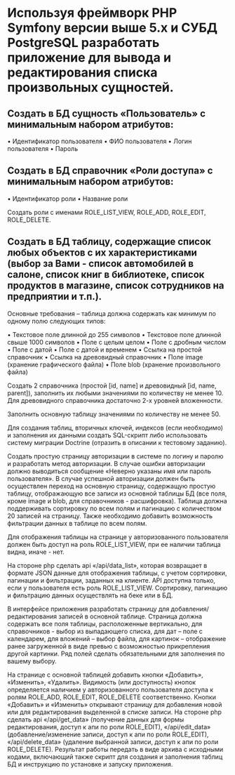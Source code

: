 # Используя фреймворк PHP Symfony версии выше 5.x и СУБД PostgreSQL разработать приложение для вывода и редактирования списка произвольных сущностей.

## Создать в БД сущность «Пользователь» с минимальным набором атрибутов:

• Идентификатор пользователя
• ФИО пользователя
• Логин пользователя
• Пароль

## Создать в БД справочник «Роли доступа» с минимальным набором атрибутов:

• Идентификатор роли
• Название роли

Создать роли с именами ROLE_LIST_VIEW, ROLE_ADD, ROLE_EDIT, ROLE_DELETE.

## Создать в БД таблицу, содержащие список любых объектов с их характеристиками (выбор за Вами - список автомобилей в салоне, список книг в библиотеке, список продуктов в магазине, список сотрудников на предприятии и т.п.).

Основные требования – таблица должна содержать как минимум по одному полю следующих типов:

• Текстовое поле длинной до 255 символов
• Текстовое поле длинной свыше 1000 символов
• Поле с целым целом
• Поле с дробным числом
• Поле с датой
• Поле с датой и временем
• Ссылка на простой справочник
• Ссылка на древовидный справочник
• Поле image (хранение графического файла)
• Поле blob (хранение произвольного файла)

Создать 2 справочника (простой [id, name] и древовидный [id, name, parent]), заполнить их любыми значениями по количеству не менее 10. Для древовидного справочника достаточно 2-х уровней вложенности.

Заполнить основную таблицу значениями по количеству не менее 50.

Для создания таблиц, вторичных ключей, индексов (если необходимо) и заполнения их данными создать SQL-скрипт либо использовать систему миграции Doctrine (отразить в описании к тестовому заданию).

Создать простую страницу авторизации в системе по логину и паролю и разработать метод авторизации. В случае ошибки авторизации должно выводиться сообщение «Неверно указаны имя или пароль пользователя».
В случае успешной авторизации должен быть осуществлен переход на основную страницу, содержащую простую таблицу, отображающую все записи из основной таблицы БД (все поля, кроме image и blob, для справочников - расшифровка). 
Таблица должна поддерживать сортировку по всем полям и пагинацию с количеством 20 записей на страницу. Также необходимо добавить возможность фильтрации данных в таблице по всем полям.

Для отображения таблицы на странице у авторизованного пользователя должен быть доступ на роль ROLE_LIST_VIEW, при ее наличии таблица видна, иначе - нет.

На стороне php сделать api «/api/data_list», которая возвращает в формате JSON данные для отображения таблицы, с учетом сортировки, пагинации и фильтрации, заданных на клиенте.
API доступна только, если у пользователя есть роль ROLE_LIST_VIEW. Сортировку, пагинацию и фильтрацию данных осуществлять на беке или в БД.

В интерфейсе приложения разработать страницу для добавления/редактирования записей в основной таблице. 
Страница должна содержать все поля таблицы, расположенные вертикально, для справочников - выбор из выпадающего списка, для дат – поле с календарем, для вложений – выбор файла, для картинок – отображение ранее загруженной в виде превью с возможностью прикрепления другой картинки. 
Ряд полей сделать обязательными для заполнения по вашему выбору.

На странице с основной таблицей добавить кнопки «Добавить», «Изменить», «Удалить». Видимость (или доступность) кнопок определяется наличием у авторизованного пользователя доступа к ролям ROLE_ADD, ROLE_EDIT, ROLE_DELETE соответственно. 
Кнопки «Добавить» и «Изменить» открывают страницу для добавления новой или для редактирования выделенной в списке записи. 
На стороне php сделать api «/api/get_data» (получение данных для формы редактирования, доступ к апи по роли ROLE_EDIT), «/api/edit_data» (добавление/изменение записи, доступ к апи по роли ROLE_EDIT), «/api/delete_data» (удаление выбранной записи, доступ к апи по роли ROLE_DELETE).
Результат работы передать в виде архива с исходными кодами, включающий также скрипт для создания и заполнения таблиц БД и инструкцию по установке и запуску приложения.